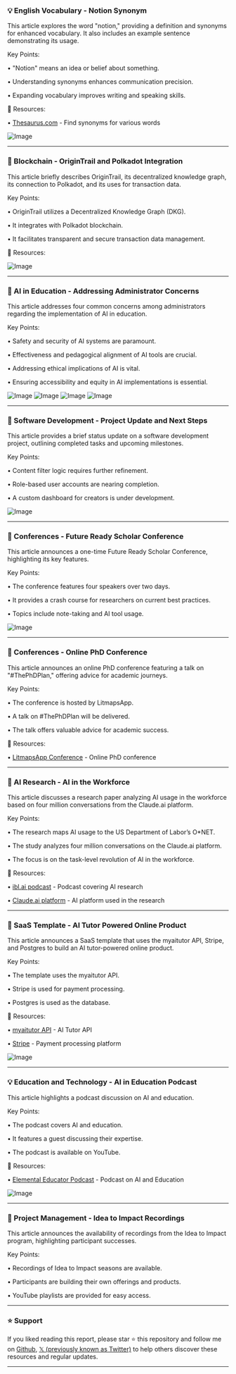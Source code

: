 ### 💡 English Vocabulary - Notion Synonym

This article explores the word "notion," providing a definition and synonyms for enhanced vocabulary.  It also includes an example sentence demonstrating its usage.

Key Points:

• "Notion" means an idea or belief about something.


• Understanding synonyms enhances communication precision.


• Expanding vocabulary improves writing and speaking skills.



🔗 Resources:

• [Thesaurus.com](https://www.thesaurus.com/) - Find synonyms for various words


![Image](https://pbs.twimg.com/media/GkHM-TiXkAAc2To?format=jpg&name=small)


---

### 🤖 Blockchain - OriginTrail and Polkadot Integration

This article briefly describes OriginTrail, its decentralized knowledge graph, its connection to Polkadot, and its uses for transaction data.

Key Points:

• OriginTrail utilizes a Decentralized Knowledge Graph (DKG).


• It integrates with Polkadot blockchain.


• It facilitates transparent and secure transaction data management.



🔗 Resources:

![Image](https://pbs.twimg.com/media/GkFi2jnaAAM3U5i?format=jpg&name=small)


---

### 🤖 AI in Education - Addressing Administrator Concerns

This article addresses four common concerns among administrators regarding the implementation of AI in education.

Key Points:

• Safety and security of AI systems are paramount.


• Effectiveness and pedagogical alignment of AI tools are crucial.


• Addressing ethical implications of AI is vital.


• Ensuring accessibility and equity in AI implementations is essential.



![Image](https://pbs.twimg.com/media/GkGWvHsXsAEJ575?format=jpg&name=360x360)
![Image](https://pbs.twimg.com/media/GkGWvHnXsAAl1Qf?format=jpg&name=360x360)
![Image](https://pbs.twimg.com/media/GkGWvHoXAAAHSPT?format=jpg&name=360x360)
![Image](https://pbs.twimg.com/media/GkGWzNhXsAAFEwx?format=jpg&name=360x360)


---

### 🤖 Software Development - Project Update and Next Steps

This article provides a brief status update on a software development project, outlining completed tasks and upcoming milestones.

Key Points:

• Content filter logic requires further refinement.


• Role-based user accounts are nearing completion.


• A custom dashboard for creators is under development.



![Image](https://pbs.twimg.com/media/GkFFVsKXkAAgYy7?format=jpg&name=small)


---

### 🚀 Conferences - Future Ready Scholar Conference

This article announces a one-time Future Ready Scholar Conference, highlighting its key features.

Key Points:

• The conference features four speakers over two days.


• It provides a crash course for researchers on current best practices.


• Topics include note-taking and AI tool usage.



![Image](https://pbs.twimg.com/amplify_video_thumb/1891459195414695936/img/9GOVGmXorPH63j4S.jpg)


---

### 🚀 Conferences - Online PhD Conference

This article announces an online PhD conference featuring a talk on "#ThePhDPlan," offering advice for academic journeys.

Key Points:

•  The conference is hosted by LitmapsApp.


• A talk on #ThePhDPlan will be delivered.


•  The talk offers valuable advice for academic success.



🔗 Resources:

• [LitmapsApp Conference](https://lu.ma/30oequm9) - Online PhD conference


---

### 🤖 AI Research - AI in the Workforce

This article discusses a research paper analyzing AI usage in the workforce based on four million conversations from the Claude.ai platform.

Key Points:

• The research maps AI usage to the US Department of Labor’s O*NET.


•  The study analyzes four million conversations on the Claude.ai platform.


•  The focus is on the task-level revolution of AI in the workforce.



🔗 Resources:

• [ibl.ai podcast](http://ibl.ai) - Podcast covering AI research


• [Claude.ai platform](http://Claude.ai) -  AI platform used in the research


---

### 🚀 SaaS Template - AI Tutor Powered Online Product

This article announces a SaaS template that uses the myaitutor API, Stripe, and Postgres to build an AI tutor-powered online product.

Key Points:

• The template uses the myaitutor API.


•  Stripe is used for payment processing.


• Postgres is used as the database.



🔗 Resources:

• [myaitutor API](https://www.myaitutor.com/) - AI Tutor API


• [Stripe](https://stripe.com/) - Payment processing platform


![Image](https://pbs.twimg.com/media/GjshpOeXEAEBGie?format=jpg&name=small)


---

### 💡 Education and Technology - AI in Education Podcast

This article highlights a podcast discussion on AI and education.

Key Points:

• The podcast covers AI and education.


•  It features a guest discussing their expertise.


•  The podcast is available on YouTube.



🔗 Resources:

• [Elemental Educator Podcast](https://youtube.com/watch?v=YVX-ZVGHJl8) -  Podcast on AI and Education


![Image](https://pbs.twimg.com/media/Gj_6dgqXoAA2Rsk?format=png&name=small)


---

### 🚀 Project Management - Idea to Impact Recordings

This article announces the availability of recordings from the Idea to Impact program, highlighting participant successes.

Key Points:

• Recordings of Idea to Impact seasons are available.


•  Participants are building their own offerings and products.


•  YouTube playlists are provided for easy access.


---

### ⭐️ Support

If you liked reading this report, please star ⭐️ this repository and follow me on [Github](https://github.com/Drix10), [𝕏 (previously known as Twitter)](https://x.com/DRIX_10_) to help others discover these resources and regular updates.

---